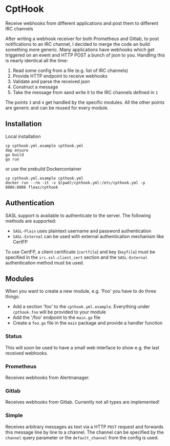 # CptHook
Receive webhooks from different applications and post them to different IRC channels

After writing a webhook receiver for both Prometheus and Gitlab, to post notifications to
an IRC channel, I decided to merge the code an build something more generic. Many applications
have webhooks which get triggered on an event and HTTP POST a bunch of json to you. Handling this
is nearly identical all the time:
  1. Read some config from a file (e.g. list of IRC channels) 
  2. Provide HTTP endpoint to receive webhooks
  3. Validate and parse the received json
  4. Construct a message
  5. Take the message from `4`and write it to the IRC channels defined in `1`
 
The points `3` and `4` get handled by the specific modules. All the other points are generic
and can be reused for every module.

## Installation
Local installation
```
cp cpthook.yml.example cpthook.yml
dep ensure
go build
go run
```
or use the prebuild Dockercontainer
```
cp cpthook.yml.example cpthook.yml
docker run --rm -it -v $(pwd)/cpthook.yml:/etc/cpthook.yml -p 8086:8086 fleaz/cpthook
```

## Authentication
SASL support is available to authenticate to the server.
The following methods are supported:
 - `SASL-Plain` uses plaintext username and password authentication
 - `SASL-External` can be used with external authentication mechanism like CertFP

To use CertFP, a client certificate (`certfile`) and key (`keyfile`) must be specified in the `irc.ssl.client_cert`
section and the `SASL-External` authentication method must be used.

## Modules
When you want to create a new module, e.g. 'Foo' you have to do three things:
  - Add a section 'foo' to the `cpthook.yml.example`. Everything under `cpthook.foo` will be provided to your module
  - Add the '/foo' endpoint to the `main.go` file
  - Create a `foo.go` file in the `main` package and provide a handler function

### Status
This will soon be used to have a small web interface to show e.g. the last received webhooks.

### Prometheus
Receives webhooks from Alertmanager.

### Gitlab
Receives webhooks from Gitlab. Currently not all types are implemented!

### Simple
Receives arbitrary messages as text via a HTTP `POST` request and forwards this message line by line to a channel.
The channel can be specified by the `channel` query parameter or the `default_channel` from the config is used.
